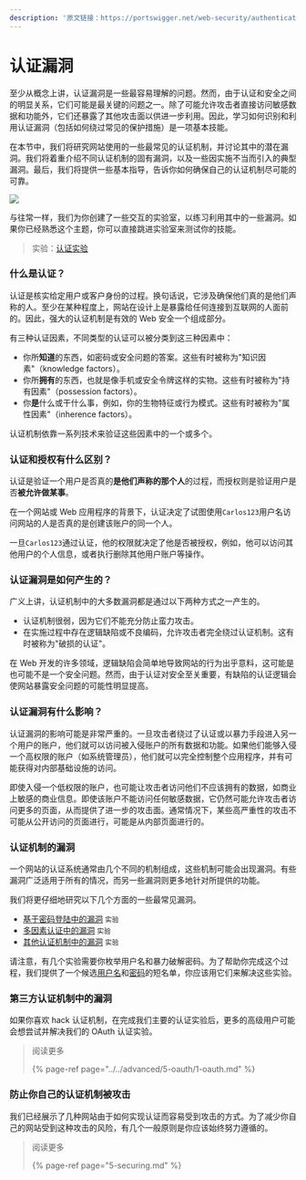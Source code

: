 ```yaml
---
description: '原文链接：https://portswigger.net/web-security/authentication'
---
```


# 认证漏洞

至少从概念上讲，认证漏洞是一些最容易理解的问题。然而，由于认证和安全之间的明显关系，它们可能是最关键的问题之一。除了可能允许攻击者直接访问敏感数据和功能外，它们还暴露了其他攻击面以供进一步利用。因此，学习如何识别和利用认证漏洞（包括如何绕过常见的保护措施）是一项基本技能。

在本节中，我们将研究网站使用的一些最常见的认证机制，并讨论其中的潜在漏洞。我们将着重介绍不同认证机制的固有漏洞，以及一些因实施不当而引入的典型漏洞。最后，我们将提供一些基本指导，告诉你如何确保自己的认证机制尽可能的可靠。

![](../../.gitbook/assets/password-reset-poisoning.svg)

与往常一样，我们为你创建了一些交互的实验室，以练习利用其中的一些漏洞。如果你已经熟悉这个主题，你可以直接跳进实验室来测试你的技能。

> 实验：[认证实验](https://portswigger.net/web-security/all-labs#authentication)

### 什么是认证？

认证是核实给定用户或客户身份的过程。换句话说，它涉及确保他们真的是他们声称的人。至少在某种程度上，网站在设计上是暴露给任何连接到互联网的人面前的。因此，强大的认证机制是有效的 Web 安全一个组成部分。

有三种认证因素，不同类型的认证可以被分类到这三种因素中：

* 你所**知道**的东西，如密码或安全问题的答案。这些有时被称为"知识因素"（knowledge factors）。
* 你所**拥有**的东西，也就是像手机或安全令牌这样的实物。这些有时被称为"持有因素"（possession factors）。
* 你**是**什么或干什么事，例如，你的生物特征或行为模式。这些有时被称为"属性因素"（inherence factors）。

认证机制依靠一系列技术来验证这些因素中的一个或多个。

### 认证和授权有什么区别？

认证是验证一个用户是否真的**是他们声称的那个人**的过程，而授权则是验证用户是否**被允许做某事**。

在一个网站或 Web 应用程序的背景下，认证决定了试图使用`Carlos123`用户名访问网站的人是否真的是创建该账户的同一个人。

一旦`Carlos123`通过认证，他的权限就决定了他是否被授权，例如，他可以访问其他用户的个人信息，或者执行删除其他用户账户等操作。

### 认证漏洞是如何产生的？

广义上讲，认证机制中的大多数漏洞都是通过以下两种方式之一产生的。

* 认证机制很弱，因为它们不能充分防止蛮力攻击。
* 在实施过程中存在逻辑缺陷或不良编码，允许攻击者完全绕过认证机制。这有时被称为"破损的认证"。

在 Web 开发的许多领域，逻辑缺陷会简单地导致网站的行为出乎意料，这可能是也可能不是一个安全问题。然而，由于认证对安全至关重要，有缺陷的认证逻辑会使网站暴露安全问题的可能性明显提高。

### 认证漏洞有什么影响？

认证漏洞的影响可能是非常严重的。一旦攻击者绕过了认证或以暴力手段进入另一个用户的账户，他们就可以访问被入侵账户的所有数据和功能。如果他们能够入侵一个高权限的账户（如系统管理员），他们就可以完全控制整个应用程序，并有可能获得对内部基础设施的访问。

即使入侵一个低权限的账户，也可能让攻击者访问他们不应该拥有的数据，如商业上敏感的商业信息。即使该账户不能访问任何敏感数据，它仍然可能允许攻击者访问更多的页面，从而提供了进一步的攻击面。通常情况下，某些高严重性的攻击不可能从公开访问的页面进行，可能是从内部页面进行的。

### 认证机制的漏洞

一个网站的认证系统通常由几个不同的机制组成，这些机制可能会出现漏洞。有些漏洞广泛适用于所有的情况，而另一些漏洞则更多地针对所提供的功能。

我们将更仔细地研究以下几个方面的一些最常见漏洞。

* [基于密码登陆中的漏洞](https://portswigger.net/web-security/authentication/password-based) `实验`
* [多因素认证中的漏洞](https://portswigger.net/web-security/authentication/multi-factor) `实验`
* [其他认证机制中的漏洞](https://portswigger.net/web-security/authentication/other-mechanisms) `实验`

请注意，有几个实验需要你枚举用户名和暴力破解密码。为了帮助你完成这个过程，我们提供了一个候选[用户名](https://portswigger.net/web-security/authentication/auth-lab-usernames)和[密码](https://portswigger.net/web-security/authentication/auth-lab-passwords)的短名单，你应该用它们来解决这些实验。

### 第三方认证机制中的漏洞

如果你喜欢 hack 认证机制，在完成我们主要的认证实验后，更多的高级用户可能会想尝试并解决我们的 OAuth 认证实验。

> 阅读更多
>
> {% page-ref page="../../advanced/5-oauth/1-oauth.md" %}

### 防止你自己的认证机制被攻击

我们已经展示了几种网站由于如何实现认证而容易受到攻击的方式。为了减少你自己的网站受到这种攻击的风险，有几个一般原则是你应该始终努力遵循的。

> 阅读更多
>
> {% page-ref page="5-securing.md" %}

